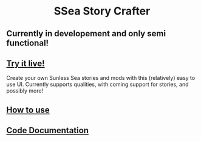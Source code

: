 <h1 align="center">SSea Story Crafter</h1>

## **Currently in developement and only semi functional!**

## [Try it live!](http://magicjinn.github.io/SSea-Story-Crafter)

Create your own Sunless Sea stories and mods with this (relatively) easy to use UI. Currently supports qualities, with coming support for stories, and possibly more!

## [How to use](https://github.com/MagicJinn/SSea-Story-Crafter/blob/main/docs/Usage.md)

## [Code Documentation](https://github.com/MagicJinn/SSea-Story-Crafter/blob/main/docs/Documentation.md)

